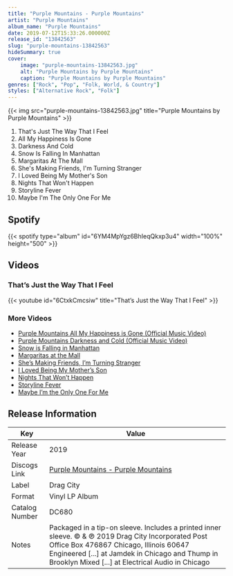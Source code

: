 ```yaml
---
title: "Purple Mountains - Purple Mountains"
artist: "Purple Mountains"
album_name: "Purple Mountains"
date: 2019-07-12T15:33:26.000000Z
release_id: "13842563"
slug: "purple-mountains-13842563"
hideSummary: true
cover:
    image: "purple-mountains-13842563.jpg"
    alt: "Purple Mountains by Purple Mountains"
    caption: "Purple Mountains by Purple Mountains"
genres: ["Rock", "Pop", "Folk, World, & Country"]
styles: ["Alternative Rock", "Folk"]
---
```


{{< img src="purple-mountains-13842563.jpg" title="Purple Mountains by Purple Mountains" >}}

<!-- section break -->

1. That's Just The Way That I Feel
2. All My Happiness Is Gone
3. Darkness And Cold
4. Snow Is Falling In Manhattan
5. Margaritas At The Mall
6. She's Making Friends, I'm Turning Stranger
7. I Loved Being My Mother's Son
8. Nights That Won't Happen
9. Storyline Fever
10. Maybe I'm The Only One For Me

<!-- section break -->


## Spotify
{{< spotify type="album" id="6YM4MpYgz6BhIeqQkxp3u4" width="100%" height="500" >}}



## Videos
### That’s Just the Way That I Feel
{{< youtube id="6CtxkCmcsiw" title="That’s Just the Way That I Feel" >}}<br>

### More Videos

- [Purple Mountains All My Happiness is Gone (Official Music Video)](https://www.youtube.com/watch?v=XvUBbROsXBw)
- [Purple Mountains Darkness and Cold (Official Music Video)](https://www.youtube.com/watch?v=JZKMa-ByLBQ)
- [Snow is Falling in Manhattan](https://www.youtube.com/watch?v=50227UHWULg)
- [Margaritas at the Mall](https://www.youtube.com/watch?v=BamaU09AdGA)
- [She’s Making Friends, I’m Turning Stranger](https://www.youtube.com/watch?v=EhQjp-P4y34)
- [I Loved Being My Mother’s Son](https://www.youtube.com/watch?v=7tLbSIwPqu0)
- [Nights That Won’t Happen](https://www.youtube.com/watch?v=XxJzN0asbqg)
- [Storyline Fever](https://www.youtube.com/watch?v=YEpq9RFBaew)
- [Maybe I’m the Only One For Me](https://www.youtube.com/watch?v=A2y5msfAClU)


## Release Information
|  Key           | Value                                                |
| ---------------| ---------------------------------------------------- |
| Release Year   | 2019                                   |
| Discogs Link   | [Purple Mountains - Purple Mountains](https://www.discogs.com/release/13842563-Purple-Mountains-Purple-Mountains) |
| Label          | Drag City |
| Format         | Vinyl LP Album |
| Catalog Number | DC680 |
| Notes | Packaged in a tip-on sleeve. Includes a printed inner sleeve.  © & ℗ 2019 Drag City Incorporated Post Office Box 476867 Chicago, Illinois 60647  Engineered [...] at Jamdek in Chicago and Thump in Brooklyn Mixed [...] at Electrical Audio in Chicago |